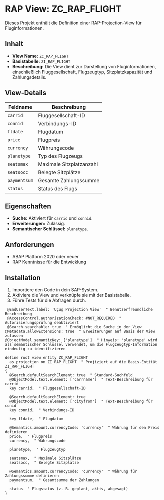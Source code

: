 # RAP View: ZC_RAP_FLIGHT

Dieses Projekt enthält die Definition einer RAP-Projection-View für Fluginformationen.

## Inhalt

- **View Name:** `ZC_RAP_FLIGHT`
- **Basistabelle:** `ZI_RAP_FLIGHT`
- **Beschreibung:** Die View dient zur Darstellung von Fluginformationen, einschließlich Fluggesellschaft, Flugzeugtyp, Sitzplatzkapazität und Zahlungsdetails.

## View-Details

| Feldname      | Beschreibung                     |
|---------------|----------------------------------|
| `carrid`      | Fluggesellschaft-ID             |
| `connid`      | Verbindungs-ID                  |
| `fldate`      | Flugdatum                       |
| `price`       | Flugpreis                       |
| `currency`    | Währungscode                    |
| `planetype`   | Typ des Flugzeugs               |
| `seatsmax`    | Maximale Sitzplatzanzahl        |
| `seatsocc`    | Belegte Sitzplätze              |
| `paymentsum`  | Gesamte Zahlungssumme           |
| `status`      | Status des Flugs                |

## Eigenschaften
- **Suche:** Aktiviert für `carrid` und `connid`.
- **Erweiterungen:** Zulässig.
- **Semantischer Schlüssel:** `planetype`.

## Anforderungen
- ABAP Platform 2020 oder neuer
- RAP Kenntnisse für die Entwicklung

## Installation
1. Importiere den Code in dein SAP-System.
2. Aktiviere die View und verknüpfe sie mit der Basistabelle.
3. Führe Tests für die Abfragen durch.

```Abap
 @EndUserText.label: 'Uçuş Projection View'  " Benutzerfreundliche Beschreibung
 @AccessControl.authorizationCheck: #NOT_REQUIRED  " Autorisierungsprüfung deaktiviert
 @Search.searchable: true  " Ermöglicht die Suche in der View
@Metadata.allowExtensions: true  " Erweiterungen auf Basis der View zulassen
@ObjectModel.semanticKey: ['planetype']  " Hinweis: 'planetype' wird als semantischer Schlüssel verwendet, um die Flugzeugtyp-Information eindeutig zu identifizieren

define root view entity ZC_RAP_FLIGHT
  as projection on ZI_RAP_FLIGHT  " Projiziert auf die Basis-Entität ZI_RAP_FLIGHT
{
  @Search.defaultSearchElement: true  " Standard-Suchfeld
  @ObjectModel.text.element: ['carrname']  " Text-Beschreibung für carrid
  key carrid,  " Fluggesellschaft-ID

  @Search.defaultSearchElement: true
  @ObjectModel.text.element: ['cityfrom']  " Text-Beschreibung für conid
  key connid,  " Verbindungs-ID

  key fldate,  " Flugdatum

  @Semantics.amount.currencyCode: 'currency'  " Währung für den Preis definieren
  price,  " Flugpreis
  currency,  " Währungscode

  planetype,  " Flugzeugtyp

  seatsmax,  " Maximale Sitzplätze
  seatsocc,  " Belegte Sitzplätze

  @Semantics.amount.currencyCode: 'currency'  " Währung für Zahlungssumme definieren
  paymentsum,  " Gesamtsumme der Zahlungen

  status  " Flugstatus (z. B. geplant, aktiv, abgesagt)
}

